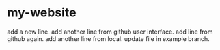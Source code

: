 # my-website
add a new line.
add another line from github user interface.
add line from github again.
add another line from local.
update file in example branch.
